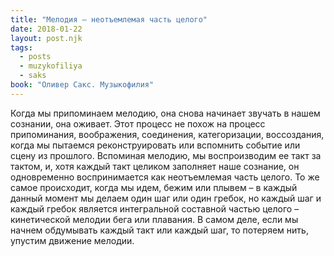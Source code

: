 ```yaml
---
title: "Мелодия – неотъемлемая часть целого"
date: 2018-01-22
layout: post.njk
tags:
  - posts
  - muzykofiliya
  - saks
book: "Оливер Сакс. Музыкофилия"
---
```


Когда мы припоминаем мелодию, она снова начинает звучать в нашем сознании, она оживает. Этот процесс не похож на процесс припоминания, воображения, соединения, категоризации, воссоздания, когда мы пытаемся реконструировать или вспомнить событие или сцену из прошлого. Вспоминая мелодию, мы воспроизводим ее такт за тактом, и, хотя каждый такт целиком заполняет наше сознание, он одновременно воспринимается как неотъемлемая часть целого. То же самое происходит, когда мы идем, бежим или плывем – в каждый данный момент мы делаем один шаг или один гребок, но каждый шаг и каждый гребок является интегральной составной частью целого – кинетической мелодии бега или плавания. В самом деле, если мы начнем обдумывать каждый такт или каждый шаг, то потеряем нить, упустим движение мелодии.
